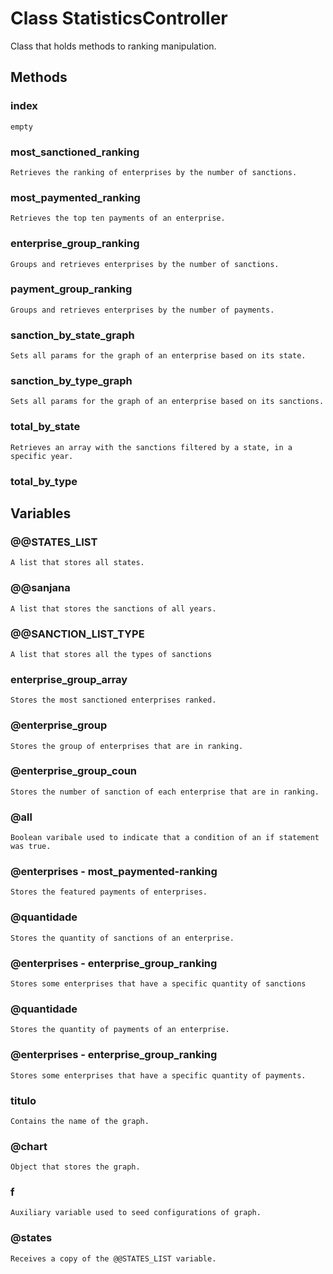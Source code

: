 # Class StatisticsController

Class that holds methods to ranking manipulation.

## Methods

### index
    empty

### most_sanctioned_ranking
    Retrieves the ranking of enterprises by the number of sanctions.

### most_paymented_ranking
    Retrieves the top ten payments of an enterprise.

### enterprise_group_ranking
    Groups and retrieves enterprises by the number of sanctions.

### payment_group_ranking
    Groups and retrieves enterprises by the number of payments.

### sanction_by_state_graph
    Sets all params for the graph of an enterprise based on its state.

### sanction_by_type_graph
    Sets all params for the graph of an enterprise based on its sanctions.

### total_by_state
    Retrieves an array with the sanctions filtered by a state, in a specific year.

### total_by_type

## Variables

### @@STATES_LIST
    A list that stores all states.

### @@sanjana
    A list that stores the sanctions of all years.

### @@SANCTION_LIST_TYPE
    A list that stores all the types of sanctions

### enterprise_group_array
    Stores the most sanctioned enterprises ranked.

### @enterprise_group
    Stores the group of enterprises that are in ranking.


### @enterprise_group_coun
    Stores the number of sanction of each enterprise that are in ranking.

### @all
    Boolean varibale used to indicate that a condition of an if statement was true.

### @enterprises - most_paymented-ranking
    Stores the featured payments of enterprises.

### @quantidade
    Stores the quantity of sanctions of an enterprise.

### @enterprises - enterprise_group_ranking
    Stores some enterprises that have a specific quantity of sanctions

### @quantidade
    Stores the quantity of payments of an enterprise.

### @enterprises - enterprise_group_ranking
    Stores some enterprises that have a specific quantity of payments.

### titulo
    Contains the name of the graph.

### @chart
    Object that stores the graph.

### f
    Auxiliary variable used to seed configurations of graph.

### @states
    Receives a copy of the @@STATES_LIST variable.
